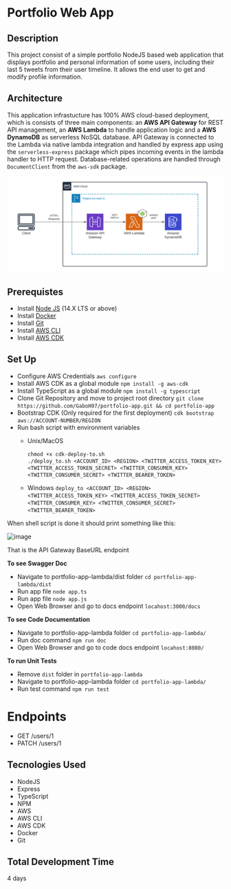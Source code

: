 # Portfolio Web App

## Description

This project consist of a simple portfolio NodeJS based web application that displays portfolio and personal information of some users, including their last 5 tweets from their user timeline. It allows the end user to get and modify profile information.

## Architecture

This application infrastucture has 100% AWS cloud-based deployment, which is consists of three main components: an **AWS API Gateway** for REST API management, an **AWS Lambda** to handle application logic and a **AWS DynamoDB** as serverless NoSQL database. API Gateway is connected to the Lambda via native lambda integration and handled by express app using the `serverless-express` package which pipes incoming events in the lambda handler to HTTP request. Database-related operations are handled through `DocumentClient` from the `aws-sdk` package.

![Portfolio App Architecture Diagram](https://github.com/GaboH97/portfolio-app/blob/main/Portfolio%20App%20Architecture%20Diagram.png?raw=true)


## Prerequistes

* Install [Node JS](https://nodejs.org/es/) (14.X LTS or above)
* Install [Docker](https://docs.docker.com/get-docker/)
* Install [Git](https://git-scm.com)
* Install [AWS CLI](https://docs.aws.amazon.com/cli/latest/userguide/install-cliv2.html)
* Install [AWS CDK](https://docs.aws.amazon.com/cdk/latest/guide/getting_started.html)

## Set Up

* Configure AWS Credentials
`aws configure`
* Install AWS CDK as a global module 
`npm install -g aws-cdk`
* Install TypeScript as a global module
`npm install -g typescript`
* Clone Git Repository and move to project root directory
`git clone https://github.com/GaboH97/portfolio-app.git && cd portfolio-app`
* Bootstrap CDK (Only required for the first deployment)
`cdk bootstrap aws://ACCOUNT-NUMBER/REGION`
* Run bash script with environment variables
    * Unix/MacOS
        ```
        chmod +x cdk-deploy-to.sh
        ./deploy_to.sh <ACCOUNT_ID> <REGION> <TWITTER_ACCESS_TOKEN_KEY> <TWITTER_ACCESS_TOKEN_SECRET> <TWITTER_CONSUMER_KEY> <TWITTER_CONSUMER_SECRET> <TWITTER_BEARER_TOKEN>
        ```
        
    * Windows
        `deploy_to <ACCOUNT_ID> <REGION> <TWITTER_ACCESS_TOKEN_KEY> <TWITTER_ACCESS_TOKEN_SECRET> <TWITTER_CONSUMER_KEY> <TWITTER_CONSUMER_SECRET> <TWITTER_BEARER_TOKEN>` 

When shell script is done it should print something like this:

![image](https://user-images.githubusercontent.com/20173148/139599511-d92c636f-4dc6-437c-9558-a715d6ddc921.png)

That is the API Gateway BaseURL endpoint

**To see Swagger Doc**

   * Navigate to portfolio-app-lambda/dist folder
   `cd portfolio-app-lambda/dist`
   * Run app file
   `node app.ts`
   * Run app file
   `node app.js`
   * Open Web Browser and go to docs endpoint `locahost:3000/docs`

**To see Code Documentation**
   * Navigate to portfolio-app-lambda folder
   `cd portfolio-app-lambda/`
   * Run doc command
     `npm run doc`
   * Open Web Browser and go to code docs endpoint `locahost:8080/`


**To run Unit Tests**
   
   * Remove `dist` folder in `portfolio-app-lambda`
   * Navigate to portfolio-app-lambda folder
   `cd portfolio-app-lambda/`
   * Run test command 
     `npm run test`

# Endpoints 

* GET <BaseURL>/users/1
* PATCH <BaseURL>/users/1
   

## Tecnologies Used

* NodeJS
* Express
* TypeScript
* NPM
* AWS
* AWS CLI
* AWS CDK
* Docker
* Git



## Total Development Time

4 days
